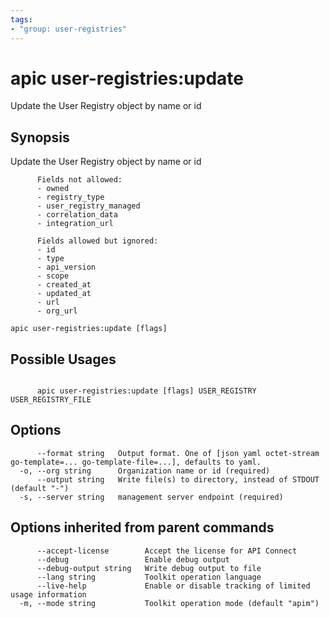 ```yaml
---
tags:
- "group: user-registries"
---
```

# apic user-registries:update

Update the User Registry object by name or id

## Synopsis

Update the User Registry object by name or id
          
          Fields not allowed:
          - owned
          - registry_type
          - user_registry_managed
          - correlation_data
          - integration_url
          
          Fields allowed but ignored:
          - id
          - type
          - api_version
          - scope
          - created_at
          - updated_at
          - url
          - org_url

```
apic user-registries:update [flags]
```

## Possible Usages

```

      apic user-registries:update [flags] USER_REGISTRY USER_REGISTRY_FILE

```

## Options

```
      --format string   Output format. One of [json yaml octet-stream go-template=... go-template-file=...], defaults to yaml.
  -o, --org string      Organization name or id (required)
      --output string   Write file(s) to directory, instead of STDOUT (default "-")
  -s, --server string   management server endpoint (required)
```

## Options inherited from parent commands

```
      --accept-license        Accept the license for API Connect
      --debug                 Enable debug output
      --debug-output string   Write debug output to file
      --lang string           Toolkit operation language
      --live-help             Enable or disable tracking of limited usage information
  -m, --mode string           Toolkit operation mode (default "apim")
```
